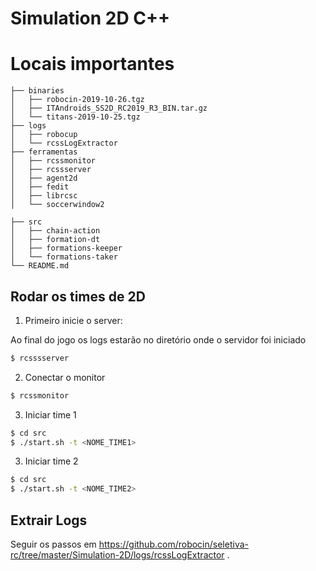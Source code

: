 # Simulation 2D C++

# Locais importantes
```
├── binaries
│   ├── robocin-2019-10-26.tgz
│   ├── ITAndroids_SS2D_RC2019_R3_BIN.tar.gz
│   └── titans-2019-10-25.tgz
├── logs
│   ├── robocup
│   └── rcssLogExtractor
├── ferramentas
│   ├── rcssmonitor
│   ├── rcssserver
│   ├── agent2d
│   ├── fedit
│   ├── librcsc
│   └── soccerwindow2
	
├── src
│   ├── chain-action
│   ├── formation-dt
│   ├── formations-keeper
│   └── formations-taker
└── README.md
```


## Rodar os times de 2D

1. Primeiro inicie o server:

Ao final do jogo os logs estarão no diretório onde o servidor foi iniciado

```sh
$ rcsssserver
```

2. Conectar o monitor
```sh
$ rcssmonitor
```

3. Iniciar time 1
```sh
$ cd src
$ ./start.sh -t <NOME_TIME1>
```

3. Iniciar time 2
```sh
$ cd src
$ ./start.sh -t <NOME_TIME2>
```
## Extrair Logs
Seguir os passos em https://github.com/robocin/seletiva-rc/tree/master/Simulation-2D/logs/rcssLogExtractor .
